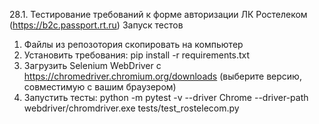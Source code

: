 28.1. Тестирование требований к форме авторизации ЛК Ростелеком (https://b2c.passport.rt.ru)
Запуск тестов
1. Файлы из репозотория скопировать на компьютер
2. Установить требования:
    pip install -r requirements.txt
3. Загрузить Selenium WebDriver с https://chromedriver.chromium.org/downloads (выберите версию, совместимую с вашим браузером)
4. Запустить тесты:
     python -m pytest -v --driver Chrome --driver-path webdriver/chromdriver.exe tests/test_rostelecom.py

